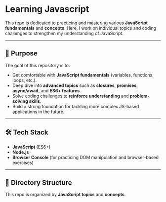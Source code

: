 # Learning Javascript

This repo is dedicated to practicing and mastering various **JavaScript fundamentals** and **concepts**. 
Here, I work on individual topics and coding challenges to strengthen my understanding of JavaScript.

---

## 📌 Purpose

The goal of this repository is to:
- Get comfortable with **JavaScript fundamentals** (variables, functions, loops, etc.).
- Deep dive into **advanced topics** such as **closures**, **promises**, **async/await**, and **ES6+ features**.
- Solve coding challenges to **reinforce understanding** and **problem-solving skills**.
- Build a strong foundation for tackling more complex JS-based applications in the future.

---

## 🛠️ Tech Stack

- **JavaScript** (ES6+)
- **Node.js** 
- **Browser Console** (for practicing DOM manipulation and browser-based exercises)

---

## 📂 Directory Structure

This repo is organized by **JavaScript topics** and **concepts**.













